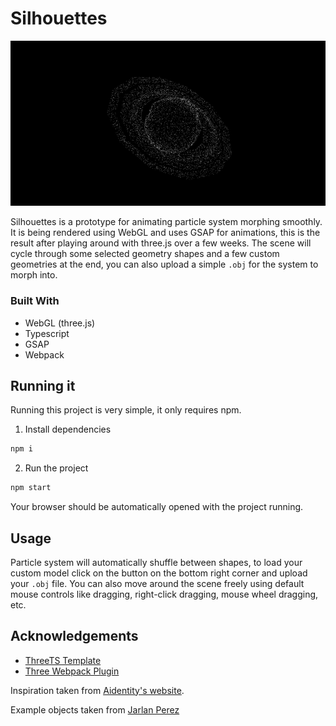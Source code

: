 # Silhouettes

[![Product Name Screen Shot][preview-screenshot]](https://example.com)

Silhouettes is a prototype for animating particle system morphing smoothly. It is being rendered using WebGL and uses GSAP for animations, this is the result after playing around with three.js over a few weeks. The scene will cycle through some selected geometry shapes and a few custom geometries at the end, you can also upload a simple `.obj` for the system to morph into.

### Built With
* WebGL (three.js)
* Typescript
* GSAP
* Webpack



<!-- GETTING STARTED -->
## Running it

Running this project is very simple, it only requires npm.

1. Install dependencies
```sh
npm i
```
2. Run the project
```sh
npm start
```
Your browser should be automatically opened with the project running.

## Usage

Particle system will automatically shuffle between shapes, to load your custom model click on the button on the bottom right corner and upload your `.obj` file.
You can also move around the scene freely using default mouse controls like dragging, right-click dragging, mouse wheel dragging, etc.

## Acknowledgements
* [ThreeTS Template](https://github.com/marquizzo/three.ts-template)
* [Three Webpack Plugin](https://github.com/wildpeaks/package-three-webpack-plugin)

Inspiration taken from [Aidentity's website](https://www.aidentity.sg/).

Example objects taken from [Jarlan Perez](https://poly.google.com/user/4lZfAdz3x3X)

[preview-screenshot]: images/example.png